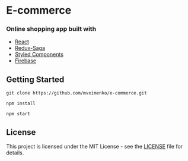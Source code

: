 # E-commerce

### Online shopping app built with

- [React](https://reactjs.org/)
- [Redux-Saga](https://redux-saga.js.org/)
- [Styled Components](https://styled-components.com/)
- [Firebase](https://firebase.google.com/)

## Getting Started

```
git clone https://github.com/mvximenko/e-commerce.git
```

```
npm install
```

```
npm start
```

## License

This project is licensed under the MIT License - see the [LICENSE](LICENSE) file for details.
